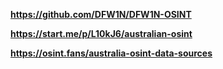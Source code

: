 **https://github.com/DFW1N/DFW1N-OSINT**

**https://start.me/p/L10kJ6/australian-osint**

**https://osint.fans/australia-osint-data-sources**
